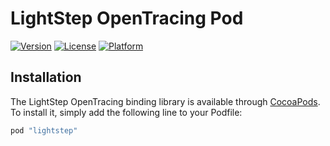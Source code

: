 # LightStep OpenTracing Pod

[![Version](https://img.shields.io/cocoapods/v/lightstep.svg?style=flat)](http://cocoapods.org/pods/lightstep)
[![License](https://img.shields.io/cocoapods/l/lightstep.svg?style=flat)](http://cocoapods.org/pods/lightstep)
[![Platform](https://img.shields.io/cocoapods/p/lightstep.svg?style=flat)](http://cocoapods.org/pods/lightstep)

## Installation

The LightStep OpenTracing binding library is available through [CocoaPods](http://cocoapods.org). To install it, simply add the following line to your Podfile:

```ruby
pod "lightstep"
```
